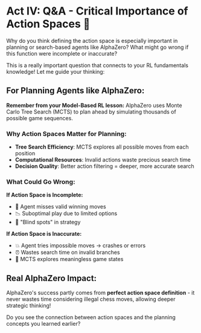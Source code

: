 # Act IV: Q&A - Critical Importance of Action Spaces 🤔

Why do you think defining the action space is especially important in planning or search-based agents like AlphaZero? What might go wrong if this function were incomplete or inaccurate?

This is a really important question that connects to your RL fundamentals knowledge! Let me guide your thinking:

## For Planning Agents like AlphaZero:

**Remember from your Model-Based RL lesson:** AlphaZero uses Monte Carlo Tree Search (MCTS) to plan ahead by simulating thousands of possible game sequences.

### Why Action Spaces Matter for Planning:
- **Tree Search Efficiency**: MCTS explores all possible moves from each position
- **Computational Resources**: Invalid actions waste precious search time
- **Decision Quality**: Better action filtering = deeper, more accurate search

### What Could Go Wrong:

**If Action Space is Incomplete:**
- 🚫 Agent misses valid winning moves
- 📉 Suboptimal play due to limited options
- 🐛 "Blind spots" in strategy

**If Action Space is Inaccurate:**
- 💥 Agent tries impossible moves → crashes or errors
- ⏰ Wastes search time on invalid branches
- 🎯 MCTS explores meaningless game states

## Real AlphaZero Impact:
AlphaZero's success partly comes from **perfect action space definition** - it never wastes time considering illegal chess moves, allowing deeper strategic thinking!

Do you see the connection between action spaces and the planning concepts you learned earlier?